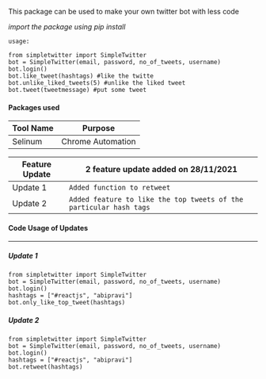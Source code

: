 This package can be used to make your own twitter bot with less code <br />

_import the package using pip install_ <br />

`usage:`

```
from simpletwitter import SimpleTwitter
bot = SimpleTwitter(email, password, no_of_tweets, username)
bot.login()
bot.like_tweet(hashtags) #like the twitte
bot.unlike_liked_tweets(5) #unlike the liked tweet
bot.tweet(tweetmessage) #put some tweet
```

#### Packages used

|**Tool Name**|**Purpose**|
|---          |---        |
|Selinum|Chrome Automation|


|  Feature Update | 2 feature update added on 28/11/2021|
|------------------|--------------|
|  Update 1| `Added function to retweet`|
|  Update 2| `Added feature to like the top tweets of the particular hash tags`|

#### Code Usage of Updates
---------------
##### Update 1
```
from simpletwitter import SimpleTwitter
bot = SimpleTwitter(email, password, no_of_tweets, username)
bot.login()
hashtags = ["#reactjs", "abipravi"]
bot.only_like_top_tweet(hashtags)
```

##### Update 2
```
from simpletwitter import SimpleTwitter
bot = SimpleTwitter(email, password, no_of_tweets, username)
bot.login()
hashtags = ["#reactjs", "abipravi"]
bot.retweet(hashtags)
```
